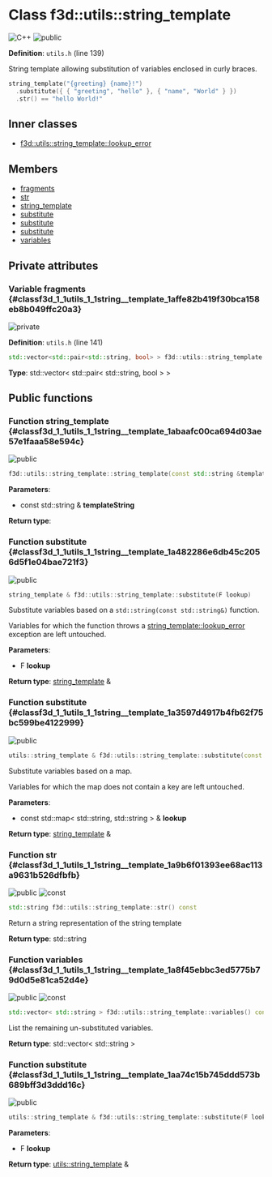 # Class f3d::utils::string\_template

![][C++]
![][public]

**Definition**: `utils.h` (line 139)



String template allowing substitution of variables enclosed in curly braces. 
```cpp
string_template("{greeting} {name}!")
  .substitute({ { "greeting", "hello" }, { "name", "World" } })
  .str() == "hello World!"
```

## Inner classes

* [f3d::utils::string\_template::lookup\_error](structf3d_1_1utils_1_1string__template_1_1lookup__error.md)

## Members

* [fragments](classf3d_1_1utils_1_1string__template.md#classf3d_1_1utils_1_1string__template_1affe82b419f30bca158eb8b049ffc20a3)
* [str](classf3d_1_1utils_1_1string__template.md#classf3d_1_1utils_1_1string__template_1a9b6f01393ee68ac113a9631b526dfbfb)
* [string\_template](classf3d_1_1utils_1_1string__template.md#classf3d_1_1utils_1_1string__template_1abaafc00ca694d03ae57e1faaa58e594c)
* [substitute](classf3d_1_1utils_1_1string__template.md#classf3d_1_1utils_1_1string__template_1a482286e6db45c2056d5f1e04bae721f3)
* [substitute](classf3d_1_1utils_1_1string__template.md#classf3d_1_1utils_1_1string__template_1a3597d4917b4fb62f75bc599be4122999)
* [substitute](classf3d_1_1utils_1_1string__template.md#classf3d_1_1utils_1_1string__template_1aa74c15b745ddd573b689bff3d3ddd16c)
* [variables](classf3d_1_1utils_1_1string__template.md#classf3d_1_1utils_1_1string__template_1a8f45ebbc3ed5775b79d0d5e81ca52d4e)

## Private attributes

### Variable fragments {#classf3d_1_1utils_1_1string__template_1affe82b419f30bca158eb8b049ffc20a3}

![][private]

**Definition**: `utils.h` (line 141)


```cpp
std::vector<std::pair<std::string, bool> > f3d::utils::string_template::fragments
```








**Type**: std::vector< std::pair< std::string, bool > >



## Public functions

### Function string\_template {#classf3d_1_1utils_1_1string__template_1abaafc00ca694d03ae57e1faaa58e594c}

![][public]


```cpp
f3d::utils::string_template::string_template(const std::string &templateString)
```








**Parameters**:

* const std::string & **templateString**

**Return type**: 



### Function substitute {#classf3d_1_1utils_1_1string__template_1a482286e6db45c2056d5f1e04bae721f3}

![][public]


```cpp
string_template & f3d::utils::string_template::substitute(F lookup)
```




Substitute variables based on a `std::string(const std::string&)` function.





Variables for which the function throws a [string\_template::lookup\_error](structf3d_1_1utils_1_1string__template_1_1lookup__error.md) exception are left untouched.



**Parameters**:

* F **lookup**

**Return type**: [string\_template](classf3d_1_1utils_1_1string__template.md) &



### Function substitute {#classf3d_1_1utils_1_1string__template_1a3597d4917b4fb62f75bc599be4122999}

![][public]


```cpp
utils::string_template & f3d::utils::string_template::substitute(const std::map< std::string, std::string > &lookup)
```




Substitute variables based on a map.





Variables for which the map does not contain a key are left untouched.



**Parameters**:

* const std::map< std::string, std::string > & **lookup**

**Return type**: [string\_template](classf3d_1_1utils_1_1string__template.md) &



### Function str {#classf3d_1_1utils_1_1string__template_1a9b6f01393ee68ac113a9631b526dfbfb}

![][public]
![][const]


```cpp
std::string f3d::utils::string_template::str() const
```




Return a string representation of the string template



**Return type**: std::string



### Function variables {#classf3d_1_1utils_1_1string__template_1a8f45ebbc3ed5775b79d0d5e81ca52d4e}

![][public]
![][const]


```cpp
std::vector< std::string > f3d::utils::string_template::variables() const
```




List the remaining un-substituted variables.



**Return type**: std::vector< std::string >



### Function substitute {#classf3d_1_1utils_1_1string__template_1aa74c15b745ddd573b689bff3d3ddd16c}

![][public]


```cpp
utils::string_template & f3d::utils::string_template::substitute(F lookup)
```








**Parameters**:

* F **lookup**

**Return type**: [utils::string\_template](classf3d_1_1utils_1_1string__template.md) &





[public]: https://img.shields.io/badge/-public-brightgreen (public)
[C++]: https://img.shields.io/badge/language-C%2B%2B-blue (C++)
[const]: https://img.shields.io/badge/-const-lightblue (const)
[protected]: https://img.shields.io/badge/-protected-yellow (protected)
[static]: https://img.shields.io/badge/-static-lightgrey (static)
[private]: https://img.shields.io/badge/-private-red (private)
